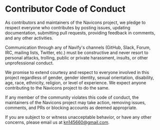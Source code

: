 # Contributor Code of Conduct

As contributors and maintainers of the Navicons project, we pledge to respect everyone who contributes by posting issues, updating documentation, submitting pull requests, providing feedback in comments, and any other activities.

Communication through any of Navify's channels (GitHub, Slack, Forum, IRC, mailing lists, Twitter, etc.) must be constructive and never resort to personal attacks, trolling, public or private harassment, insults, or other unprofessional conduct.

We promise to extend courtesy and respect to everyone involved in this project regardless of gender, gender identity, sexual orientation, disability, age, race, ethnicity, religion, or level of experience. We expect anyone contributing to the Navicons project to do the same.

If any member of the community violates this code of conduct, the maintainers of the Navicons project may take action, removing issues, comments, and PRs or blocking accounts as deemed appropriate.

If you are subject to or witness unacceptable behavior, or have any other concerns, please email us at [kn145660@gmail.com](mailto:kn145660@gmail.com).
